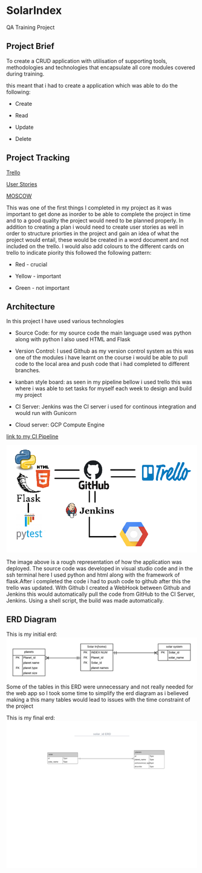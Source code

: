 # SolarIndex

QA Training Project 


## Project Brief

To create a CRUD application with utilisation of supporting tools,
methodologies and technologies that encapsulate all core modules
covered during training.

this meant that i had to create a application which was able to do the following:

* Create

* Read

* Update

* Delete 

## Project Tracking 
[Trello](https://trello.com/b/Lfj9XdE4/solarindex)

[User Stories](https://github.com/BlakeLewis1/SolarIndex/blob/master/Documentation/User%20stories.pdf)

[MOSCOW](https://github.com/BlakeLewis1/SolarIndex/blob/master/Documentation/MOSCOW.pdf)

This was one of the first things I completed in my project as it was important to get done as inorder to be able to complete the project in time and to a good quality the project would need to be planned properly. In addition to creating a plan i would need to create user stories as well in order to structure priorties in the project and gain an idea of what the project would entail, these would be created in a word document and not included on the trello. I would also add colours to the different cards on trello to indicate piority this followed the following pattern:

* Red - crucial 

* Yellow -  important

* Green - not important 


## Architecture
In this project I have used various technologies

* Source Code: for my source code the main language used was python along with python I also used HTML and Flask

* Version Control: I used Github as my version control system as this was one of the modules i have learnt on the course i would be able                    to pull code to the local area and push code that i had completed to different branches.

* kanban style board: as seen in my pipeline bellow i used trello this was where i was able to set tasks for myself each week to design                       and build my project

* CI Server: Jenkins was the CI server i used for continous integration and would run with Gunicorn

* Cloud server: GCP Compute Engine

[link to my CI Pipeline](https://github.com/BlakeLewis1/SolarIndex/blob/master/Documentation/pipeline2.png)

![Pipeline](https://github.com/BlakeLewis1/SolarIndex/blob/master/Documentation/pipeline2.png) 

The image above is a rough representation of how the application was deployed. The source code was developed in visual studio code and in the ssh terminal here I used python and html along with the framework of flask.After i completed the code i had to push code to github after this the trello was updated.
With Github I created a WebHook between Github and Jenkins this would automatically pull the code from GitHub to the CI Server, Jenkins. Using a shell script, the build was made automatically. 

## ERD Diagram 

This is my initial erd: 
![ERD](https://github.com/BlakeLewis1/SolarIndex/blob/master/Documentation/solar%20id%20.png)
Some of the tables in this ERD were unnecessary and not really needed for the web app so I took some time to simplify the erd diagram as i believed making a this many tables would lead to issues with the time constraint of the project 

This is my final erd:
![ERD2](https://github.com/BlakeLewis1/SolarIndex/blob/master/Documentation/solar_id%20ERD.png) 


